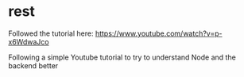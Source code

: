 # rest
Followed the tutorial here: https://www.youtube.com/watch?v=p-x6WdwaJco

Following a simple Youtube tutorial to try to understand Node and the backend better 

